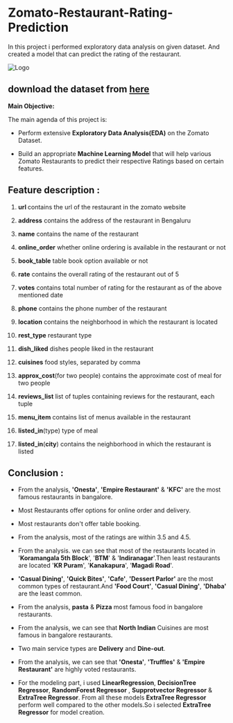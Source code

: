 # Zomato-Restaurant-Rating-Prediction
In this project i performed exploratory data analysis on given dataset. And created a model that can predict the rating of the restaurant.

 ![Logo](https://user-images.githubusercontent.com/29980448/106356015-2f633200-6322-11eb-9e31-a325549bb76a.png)



## download the dataset from [here](https://www.kaggle.com/himanshupoddar/zomato-bangalore-restaurants)


**Main Objective:**

The main agenda of this project is:

- Perform extensive **Exploratory Data Analysis(EDA)** on the Zomato Dataset.

- Build an appropriate **Machine Learning Model** that will help various Zomato Restaurants to predict their respective Ratings based on certain features.


## Feature description :

1. <b>url </B> contains the url of the restaurant in the zomato website

2. **address** contains the address of the restaurant in Bengaluru

3. **name** contains the name of the restaurant

4. **online_order** whether online ordering is available in the restaurant or not

5. **book_table** table book option available or not

6. **rate** contains the overall rating of the restaurant out of 5

7. **votes** contains total number of rating for the restaurant as of the above mentioned date

8. **phone** contains the phone number of the restaurant

9. **location** contains the neighborhood in which the restaurant is located

10. **rest_type** restaurant type

11. **dish_liked** dishes people liked in the restaurant

12. **cuisines** food styles, separated by comma

13. **approx_cost**(for two people) contains the approximate cost of meal for two people

14. **reviews_list** list of tuples containing reviews for the restaurant, each tuple

15. **menu_item** contains list of menus available in the restaurant

16. **listed_in**(type) type of meal

17. **listed_in**(**city**) contains the neighborhood in which the restaurant is listed


##  Conclusion :

- From the analysis, __'Onesta'__, __'Empire Restaurant'__  & __'KFC'__ are the most famous restaurants in bangalore.
- Most Restaurants offer options for online order and delivery.
- Most restaurants don't offer table booking.
- From the analysis, most of the ratings are within 3.5 and 4.5.
- From the analysis. we can see that most of the restaurants located in '__Koramangala 5th Block__', '__BTM__' & '__Indiranagar__'.Then least restaurants are located  '__KR Puram__', '__Kanakapura__', '__Magadi Road__'.

- __'Casual Dining'__, __'Quick Bites'__, __'Cafe'__, __'Dessert Parlor'__ are the most common types of  restaurant.And __'Food Court'__, __'Casual Dining'__, __'Dhaba'__ are the least common. 
-  From the analysis, __pasta__ & __Pizza__ most famous food in bangalore restaurants. 
- From the analysis, we can see that __North Indian__  Cuisines are most famous in bangalore restaurants. 
-  Two main service types are __Delivery__ and __Dine-out__. 
- From the analysis, we can see that   __'Onesta'__, __'Truffles'__ & __'Empire Restaurant'__ are  highly voted restaurants.

- For the modeling part, i used __LinearRegression__, __DecisionTree Regressor__, __RandomForest Regressor__ , __Supprotvector Regressor__ & __ExtraTree Regressor__. From all these models __ExtraTree Regressor__ perform well compared to the other models.So i selected __ExtraTree Regressor__ for model creation.

